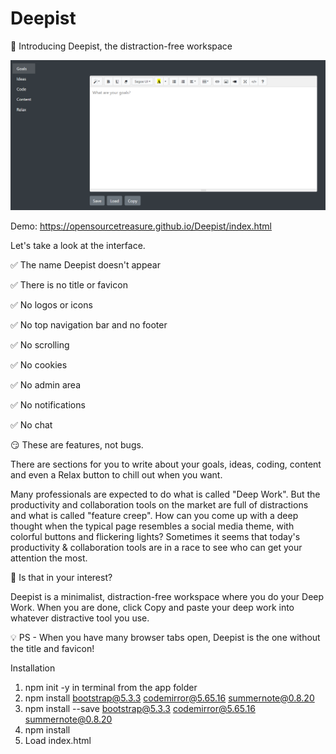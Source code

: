 # Deepist
🥁 Introducing Deepist, the distraction-free workspace


![screenshot](Deepist%20Screenshot.png)

Demo: https://opensourcetreasure.github.io/Deepist/index.html

Let's take a look at the interface. 

✅ The name Deepist doesn't appear

✅ There is no title or favicon

✅ No logos or icons

✅ No top navigation bar and no footer

✅ No scrolling

✅ No cookies

✅ No admin area

✅ No notifications

✅ No chat


😏 These are features, not bugs. 

There are sections for you to write about your goals, ideas, coding, content and even a Relax button to chill out when you want.

Many professionals are expected to do what is called "Deep Work". But the productivity and collaboration tools on the market are full of distractions and what is called "feature creep". How can you come up with a deep thought when the typical page resembles a social media theme, with colorful buttons and flickering lights? Sometimes it seems that today's productivity & collaboration tools are in a race to see who can get your attention the most. 

💬 Is that in your interest?

Deepist is a minimalist, distraction-free workspace where you do your Deep Work. When you are done, click Copy and paste your deep work into whatever distractive tool you use.

💡 PS - When you have many browser tabs open, Deepist is the one without the title and favicon!

Installation

1. npm init -y in terminal from the app folder
2. npm install bootstrap@5.3.3 codemirror@5.65.16 summernote@0.8.20
3. npm install --save bootstrap@5.3.3 codemirror@5.65.16 summernote@0.8.20
4. npm install
5. Load index.html
   
